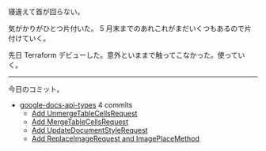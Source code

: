 寝違えて首が回らない。

気がかりがひとつ片付いた。 5 月末までのあれこれがまだいくつもあるので片付けていく。

先日 Terraform デビューした。意外といままで触ってこなかった。使っていく。

---

今日のコミット。

- [google-docs-api-types](https://github.com/bouzuya/google-docs-api-types) 4 commits
  - [Add UnmergeTableCellsRequest](https://github.com/bouzuya/google-docs-api-types/commit/7e57f1d0955fa92ce0e253503d25659025c0929f)
  - [Add MergeTableCellsRequest](https://github.com/bouzuya/google-docs-api-types/commit/a943351e4f835896ee19ee2f7e475a714f10a085)
  - [Add UpdateDocumentStyleRequest](https://github.com/bouzuya/google-docs-api-types/commit/8f315c1a90b4228dcf5fa1f9f1f8bd8943eda9be)
  - [Add ReplaceImageRequest and ImagePlaceMethod](https://github.com/bouzuya/google-docs-api-types/commit/3cdc4972d3dab42859986607cfdff3b2ebda3133)
